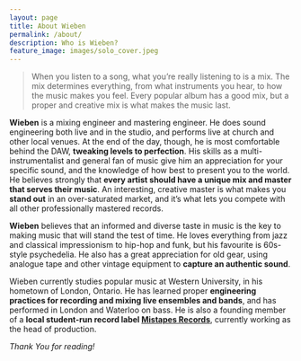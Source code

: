 ```yaml
---
layout: page
title: About Wieben
permalink: /about/
description: Who is Wieben?
feature_image: images/solo_cover.jpeg
---
```


>When you listen to a song, what you’re really listening to is a mix. The mix determines everything, from what instruments you hear, to how the music makes you feel. Every popular album has a good mix, but a proper and creative mix is what makes the music last.

**Wieben** is a mixing engineer and mastering engineer. He does sound engineering both live and in the studio, and performs live at church and other local venues. At the end of the day, though, he is most comfortable behind the DAW, **tweaking levels to perfection**. His skills as a multi-instrumentalist and general fan of music give him an appreciation for your specific sound, and the knowledge of how best to present you to the world. He believes strongly that **every artist should have a unique mix and master that serves their music**. An interesting, creative master is what makes you **stand out** in an over-saturated market, and it’s what lets you compete with all other professionally mastered records.

**Wieben** believes that an informed and diverse taste in music is the key to making music that will stand the test of time. He loves everything from jazz and classical impressionism to hip-hop and funk, but his favourite is 60s-style psychedelia. He also has a great appreciation for old gear, using analogue tape and other vintage equipment to **capture an authentic sound**.

Wieben currently studies popular music at Western University, in his hometown of London, Ontario. He has learned proper **engineering practices for recording and mixing live ensembles and bands**, and has performed in London and Waterloo on bass. He is also a founding member of a **local student-run record label [Mistapes Records](https://www.instagram.com/mistapesrecords/)**, currently working as the head of production.  


*Thank You for reading!*

